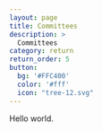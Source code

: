 ```yaml
---
layout: page
title: Committees
description: >
  Committees
category: return
return_order: 5
button:
  bg: '#FFC400'
  color: '#fff'
  icon: "tree-12.svg"
---
```


Hello world.
